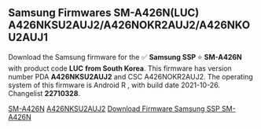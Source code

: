 <h2>Samsung Firmwares SM-A426N(LUC) A426NKSU2AUJ2/A426NOKR2AUJ2/A426NKOU2AUJ1</h2>
Download the Samsung firmware for the ✅ <strong>Samsung SSP </strong> ⭐ <strong>SM-A426N</strong> with product code <strong>LUC</strong> <strong> from South Korea</strong>. This firmware has version number PDA <strong>A426NKSU2AUJ2</strong> and CSC A426NOKR2AUJ2. The operating system of this firmware is Android R , with build date 2021-10-26. Changelist <strong>22710328</strong>.


[SM-A426N](https://samfirm.shop/samsung/model/SM-A426N)
[A426NKSU2AUJ2](https://samfirm.shop/samsung/pda/A426NKSU2AUJ2)
[Download Firmware Samsung SSP SM-A426N](https://samfirm.shop/samsung/firmware/468172)
